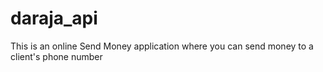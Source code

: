 # daraja_api
This is an online Send Money application where you can send money
to a client's phone number
